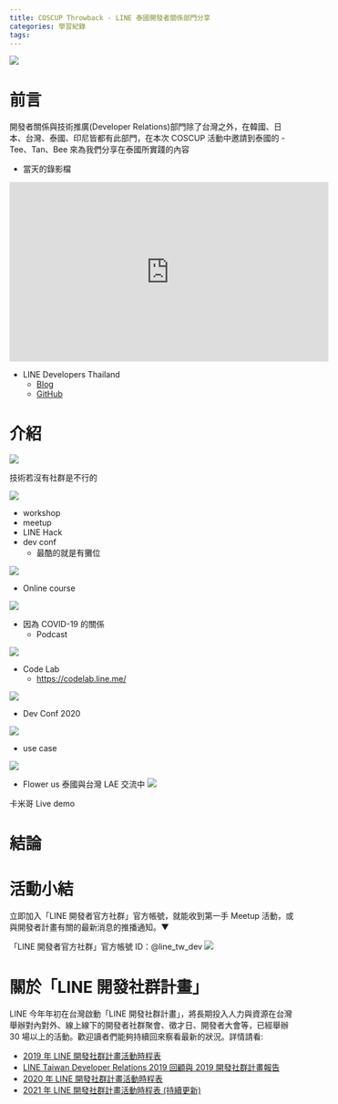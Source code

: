 ```yaml
---
title: COSCUP Throwback - LINE 泰國開發者關係部門分享
categories: 學習紀錄
tags:
---
```


<style>
  section.compact {
    font-size: 150%  
  }
  img[alt~="center"] {
    display: block;
    margin: 0 auto;
  }
</style>


![](https://nijialin.com/images/2021/coscup/th/0-1.png)

# 前言
開發者關係與技術推廣(Developer Relations)部門除了台灣之外，在韓國、日本、台灣、泰國、印尼皆都有此部門，在本次 COSCUP 活動中邀請到泰國的 - Tee、Tan、Bee 來為我們分享在泰國所實踐的內容

- 當天的錄影檔

<iframe width="560" height="315" src="https://www.youtube.com/embed/iq0nSph2ZNk?start=820" title="YouTube video player" frameborder="0" allow="accelerometer; autoplay; clipboard-write; encrypted-media; gyroscope; picture-in-picture" allowfullscreen></iframe>

<!-- more -->

- LINE Developers Thailand
  - [Blog](https://medium.com/linedevth)
  - [GitHub](https://github.com/linedevth)

# 介紹

![](https://nijialin.com/images/2021/coscup/th/0-2.png)

技術若沒有社群是不行的


![](https://nijialin.com/images/2021/coscup/th/0-3.png)

- workshop
- meetup
- LINE Hack
- dev conf
  - 最酷的就是有攤位

![](https://nijialin.com/images/2021/coscup/th/0-4.png)
- Online course

![](https://nijialin.com/images/2021/coscup/th/0-5.png)

- 因為 COVID-19 的關係
  - Podcast


![](https://nijialin.com/images/2021/coscup/th/0-6.png)
- Code Lab
  - https://codelab.line.me/

![](https://nijialin.com/images/2021/coscup/th/0-7.png)

- Dev Conf 2020

![](https://nijialin.com/images/2021/coscup/th/0-8.JPG)
- use case


![](https://nijialin.com/images/2021/coscup/th/0-7.png)
 - Flower us
泰國與台灣 LAE 交流中
![](https://nijialin.com/images/2021/coscup/th/2.jpeg)


卡米哥 Live demo


# 結論

# 活動小結

立即加入「LINE 開發者官方社群」官方帳號，就能收到第一手 Meetup 活動，或與開發者計畫有關的最新消息的推播通知。▼

「LINE 開發者官方社群」官方帳號 ID：@line_tw_dev
![](https://www.evanlin.com/images/2020/line-tw-dev-qr.png)

# 關於「LINE 開發社群計畫」

LINE 今年年初在台灣啟動「LINE 開發社群計畫」，將長期投入人力與資源在台灣舉辦對內對外、線上線下的開發者社群聚會、徵才日、開發者大會等，已經舉辦 30 場以上的活動。歡迎讀者們能夠持續回來察看最新的狀況。詳情請看:

- [2019 年 LINE 開發社群計畫活動時程表](https://engineering.linecorp.com/zh-hant/blog/line-taiwan-developer-relations-2019-plan/)
- [LINE Taiwan Developer Relations 2019 回顧與 2019 開發社群計畫報告](https://engineering.linecorp.com/zh-hant/blog/line-taiwan-developer-relations-2019/)
- [2020 年 LINE 開發社群計畫活動時程表](https://engineering.linecorp.com/zh-hant/blog/2020-line-tw-devrel/)
- [2021 年 LINE 開發社群計畫活動時程表 (持續更新)](https://engineering.linecorp.com/zh-hant/blog/2021-line-tw-devrel/)
